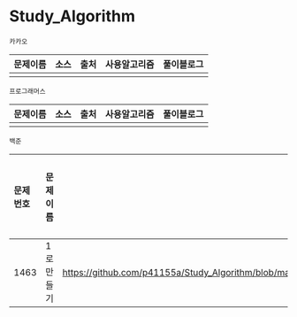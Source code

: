 # Study_Algorithm

    카카오

|문제이름|소스|출처|사용알고리즘|풀이블로그|
|:---|:---:|:---:|:---|:---|
||||||

    프로그래머스

|문제이름|소스|출처|사용알고리즘|풀이블로그|
|:---|:---:|:---:|:---|:---|
||||||

    백준

|문제번호|문제이름|소스|출처|사용알고리즘|풀이블로그|
|:---|:---|:---:|:---:|:---|:---|
|1463|1로 만들기|[소스]: https://github.com/p41155a/Study_Algorithm/blob/main/%E1%84%87%E1%85%A2%E1%86%A8%E1%84%8C%E1%85%AE%E1%86%AB/1463/1463/main.swift "1463소스"|[출처]: https://www.acmicpc.net/problem/1463 "1463출처"|DP||

